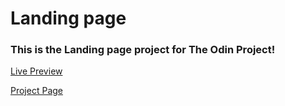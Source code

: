 # Landing page

### This is the Landing page project for The Odin Project!

[Live Preview](https://1uum.github.io/Landing-page/)

[Project Page](https://www.theodinproject.com/lessons/foundations-landing-page)
